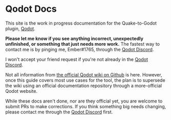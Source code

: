 # Qodot Docs

This site is the work in progress documentation for the Quake-to-Godot plugin, [Qodot](https://github.com/Shfty/qodot-plugin/).

**Please let me know if you see anything incorrect, unexpectedly unfinished, or something that just needs more work.** The fastest way to contact me is by pinging me, Ember#1765, through the [Qodot Discord](https://discord.gg/c72WBuG).

I won't accept your friend request if you're not already in the [Qodot Discord](https://discord.gg/c72WBuG).

Not all information from [the official Qodot wiki on Github](https://github.com/Shfty/qodot-plugin/wiki/) is here. However, once this guide covers most use cases for the tool, the plan is to supersede the wiki using an official documentation repository through a more-official Qodot website.

While these docs aren't done, nor are they official yet, you are welcome to submit PRs to make corrections. If you think something big needs changing, please contact me through the [Qodot Discord](https://discord.gg/c72WBuG) first.
